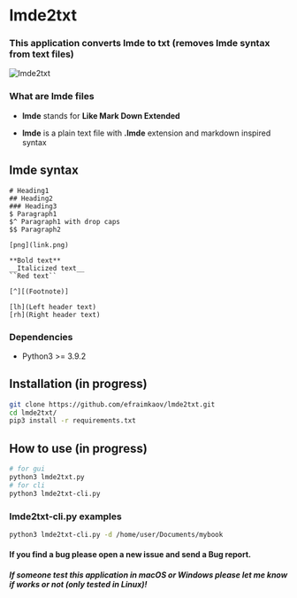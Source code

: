 # lmde2txt

### This application converts lmde to txt (removes lmde syntax from text files)

![lmde2txt](https://github.com/efraimkaov/lmde2pdf/assets/63643635/dd10ad0b-925e-474b-b1b5-70a5640d7889)

### What are lmde files

* **lmde** stands for **Like Mark Down Extended**

* **lmde** is a plain text file with **.lmde** extension and markdown inspired syntax

## lmde syntax

```
# Heading1
## Heading2
### Heading3
$ Paragraph1
$^ Paragraph1 with drop caps
$$ Paragraph2

[png](link.png)

**Bold text**
__Italicized text__
``Red text``

[^][(Footnote)]

[lh](Left header text)
[rh](Right header text)
```

### Dependencies

* Python3 >= 3.9.2

## Installation (in progress)

```sh
git clone https://github.com/efraimkaov/lmde2txt.git
cd lmde2txt/
pip3 install -r requirements.txt
```

## How to use (in progress)

```sh
# for gui
python3 lmde2txt.py
# for cli
python3 lmde2txt-cli.py
```

### lmde2txt-cli.py examples

```sh
python3 lmde2txt-cli.py -d /home/user/Documents/mybook
```

#### If you find a bug please open a new issue and send a Bug report.

##### If someone test this application in macOS or Windows please let me know if works or not (only tested in Linux)!
